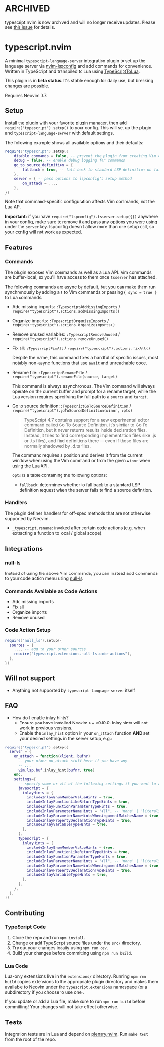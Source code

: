 <!-- markdownlint-configure-file
{
  "line-length": false,
  "no-inline-html": false
}
-->

# ARCHIVED

typescript.nvim is now archived and will no longer receive updates. Please see
[this issue](https://github.com/jose-elias-alvarez/typescript.nvim/issues/80) for
details.

# typescript.nvim

A minimal `typescript-language-server` integration plugin to set up the language
server via [nvim-lspconfig](https://github.com/neovim/nvim-lspconfig) and add
commands for convenience. Written in TypeScript and transpiled to Lua using
[TypeScriptToLua](https://github.com/TypeScriptToLua/TypeScriptToLua).

This plugin is in **beta status**. It's stable enough for daily use, but
breaking changes are possible.

Requires Neovim 0.7.

## Setup

Install the plugin with your favorite plugin manager, then add
`require("typescript").setup()` to your config. This will set up the plugin and
`typescript-language-server` with default settings.

The following example shows all available options and their defaults:

```lua
require("typescript").setup({
    disable_commands = false, -- prevent the plugin from creating Vim commands
    debug = false, -- enable debug logging for commands
    go_to_source_definition = {
        fallback = true, -- fall back to standard LSP definition on failure
    },
    server = { -- pass options to lspconfig's setup method
        on_attach = ...,
    },
})
```

Note that command-specific configuration affects Vim commands, not the Lua API.

**Important:** if you have `require("lspconfig").tsserver.setup({})` anywhere in
your config, make sure to remove it and pass any options you were using under
the `server` key. lspconfig doesn't allow more than one setup call, so your
config will not work as expected.

## Features

### Commands

The plugin exposes Vim commands as well as a Lua API. Vim commands are
buffer-local, so you'll have access to them once `tsserver` has attached.

The following commands are async by default, but you can make them run
synchronously by adding a `!` to Vim commands or passing `{ sync = true }` to
Lua commands.

- Add missing imports: `:TypescriptAddMissingImports` /
  `require("typescript").actions.addMissingImports()`

- Organize imports: `:TypescriptOrganizeImports` /
  `require("typescript").actions.organizeImports()`

- Remove unused variables: `:TypescriptRemoveUnused` /
  `require("typescript").actions.removeUnused()`

- Fix all: `:TypescriptFixAll` / `require("typescript").actions.fixAll()`

  Despite the name, this command fixes a handful of specific issues, most
  notably non-async functions that use `await` and unreachable code.

- Rename file: `:TypescriptRenameFile` /
  `require("typescript").renameFile(source, target)`

  This command is always asynchronous. The Vim command will always operate on
  the current buffer and prompt for a rename target, while the Lua version
  requires specifying the full path to a `source` and `target`.

- Go to source definition: `:TypescriptGoToSourceDefinition` /
  `require("typescript").goToSourceDefinition(winnr, opts)`

  > TypeScript 4.7 contains support for a new experimental editor command called
  > Go To Source Definition. It’s similar to Go To Definition, but it never
  > returns results inside declaration files. Instead, it tries to find
  > corresponding implementation files (like .js or .ts files), and find
  > definitions there — even if those files are normally shadowed by .d.ts
  > files.

  The command requires a position and derives it from the current window when
  using the Vim command or from the given `winnr` when using the Lua API.

  `opts` is a table containing the following options:

  - `fallback`: determines whether to fall back to a standard LSP definition
    request when the server fails to find a source definition.

### Handlers

The plugin defines handlers for off-spec methods that are not otherwise
supported by Neovim.

- `_typescript.rename`: invoked after certain code actions (e.g. when extracting
  a function to local / global scope).

## Integrations

### null-ls

Instead of using the above Vim commands, you can instead add commands to your
code action menu using
[null-ls](https://github.com/jose-elias-alvarez/null-ls.nvim).

### Commands Available as Code Actions

- Add missing imports
- Fix all
- Organize imports
- Remove unused

### Code Action Setup

```lua
require("null_ls").setup({
  sources = {
    ..., -- add to your other sources
    require("typescript.extensions.null-ls.code-actions"),
  },
})
```

## Will not support

- Anything not supported by `typescript-language-server` itself

## FAQ

- How do I enable inlay hints?
  - Ensure you have installed Neovim >= v0.10.0. Inlay hints will not work in previous versions.
  - Enable the `inlay_hint` option in your `on_attach` function **AND** set your desired settings in the server setup, e.g.:
```lua
require("typescript").setup({
  server = {
    on_attach = function(client, bufnr)
      -- your other on_attach stuff here if you have any
      -- ...
      vim.lsp.buf.inlay_hint(bufnr, true)
    end,
    settings={
      -- specify some or all of the following settings if you want to adjust the default behavior
      javascript = {
        inlayHints = {
          includeInlayEnumMemberValueHints = true,
          includeInlayFunctionLikeReturnTypeHints = true,
          includeInlayFunctionParameterTypeHints = true,
          includeInlayParameterNameHints = "all", -- 'none' | 'literals' | 'all';
          includeInlayParameterNameHintsWhenArgumentMatchesName = true,
          includeInlayPropertyDeclarationTypeHints = true,
          includeInlayVariableTypeHints = true,
        },
      },
      typescript = {
        inlayHints = {
          includeInlayEnumMemberValueHints = true,
          includeInlayFunctionLikeReturnTypeHints = true,
          includeInlayFunctionParameterTypeHints = true,
          includeInlayParameterNameHints = "all", -- 'none' | 'literals' | 'all';
          includeInlayParameterNameHintsWhenArgumentMatchesName = true,
          includeInlayPropertyDeclarationTypeHints = true,
          includeInlayVariableTypeHints = true,
        },
      },
    },
  },
})
```

## Contributing

### TypeScript Code

1. Clone the repo and run `npm install`.
2. Change or add TypeScript source files under the `src/` directory.
3. Try out your changes locally using `npm run dev`.
4. Build your changes before committing using `npm run build`.

### Lua Code

Lua-only extensions live in the `extensions/` directory. Running `npm run build`
copies extensions to the appropriate plugin directory and makes them available
to Neovim under the `typescript.extensions` namespace (or a subdirectory if you
choose to use one).

If you update or add a Lua file, make sure to run `npm run build` before
committing! Your changes will not take effect otherwise.

## Tests

Integration tests are in Lua and depend on
[plenary.nvim](https://github.com/nvim-lua/plenary.nvim). Run `make test` from
the root of the repo.

<!-- vim: set ft=markdown: -->